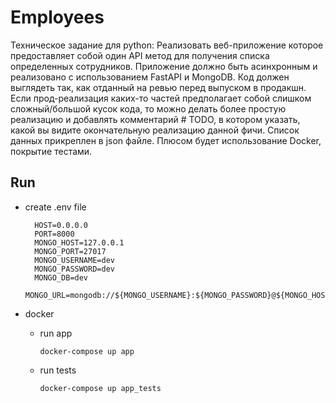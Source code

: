 # Employees

Техническое задание для python:
Реализовать веб-приложение которое предоставляет собой один API метод для получения списка определенных сотрудников. Приложение должно быть асинхронным и реализовано с использованием FastAPI и MongoDB.
Код должен выглядеть так, как отданный на ревью перед выпуском в продакшн. Если прод-реализация каких-то частей предполагает собой слишком сложный/большой кусок кода, то можно делать более простую реализацию и добавлять комментарий # TODO, в котором указать, какой вы видите окончательную реализацию данной фичи.
Список данных прикреплен в json файле.
Плюсом будет использование Docker, покрытие тестами.

## Run

- create .env file 

        HOST=0.0.0.0
        PORT=8000
        MONGO_HOST=127.0.0.1
        MONGO_PORT=27017
        MONGO_USERNAME=dev
        MONGO_PASSWORD=dev
        MONGO_DB=dev
        MONGO_URL=mongodb://${MONGO_USERNAME}:${MONGO_PASSWORD}@${MONGO_HOST}:${MONGO_PORT}

- docker
  - run app

        docker-compose up app

  - run tests

        docker-compose up app_tests

